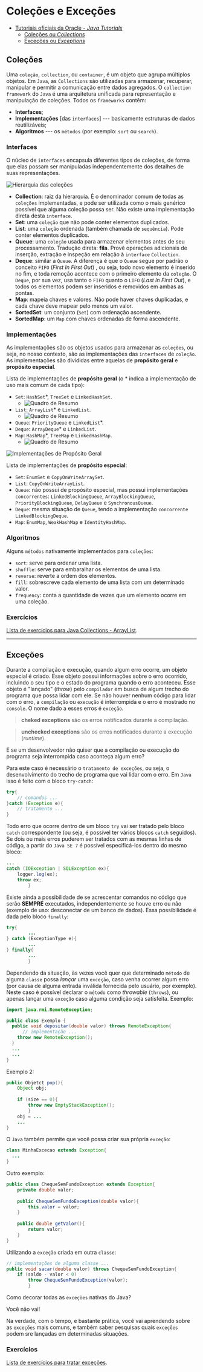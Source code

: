 # Coleções e Exceções

* [Tutoriais oficiais da Oracle - _Java Tutorials_](https://docs.oracle.com/javase/tutorial/)
  * [Coleções ou _Collections_](https://docs.oracle.com/javase/tutorial/collections/index.html)
  * [Exceções ou _Exceptions_](https://docs.oracle.com/javase/tutorial/essential/exceptions/index.html)

## Coleções

Uma `coleção`, `collection`, ou `container`, é um objeto que agrupa múltiplos objetos. Em `Java`, as `Collections` 
são utilizadas para armazenar, recuperar, manipular e permitir a comunicação entre dados agregados. O `collection 
framework` do `Java` é uma arquitetura unificada para representação e manipulação de coleções. Todos os `frameworks` 
contêm:

* **Interfaces**;
* **Implementações** [das `interfaces`] --- basicamente estruturas de dados reutilizáveis;
* **Algoritmos** --- os `métodos` (por exemplo: `sort` ou `search`).

### Interfaces

O núcleo de `interfaces` encapsula diferentes tipos de coleções, de forma que elas possam ser manipuladas 
independentemente dos detalhes de suas representações.

![Hierarquia das coleções](..\imagens\figura01.png)

* **Collection**: raiz da hierarquia. É o denominador comum de todas as `coleções` implementadas, e pode ser utilizada 
  como o mais genérico possível que alguma coleção possa ser. Não existe uma implementação direta desta `interface`.
* **Set**: uma `coleção` que não pode conter elementos duplicados.
* **List**: uma `coleção` ordenada (também chamada de `sequência`). Pode conter elementos duplicados.
* **Queue**: uma `coleção` usada para armazenar elementos antes de seu processamento. Tradução direta: **fila**. 
  Provê operações adicionais de inserção, extração e inspeção em relação à `interface` `Collection`.
* **Deque**: similar a `Queue`. A diferença é que o `Queue` segue por padrão o conceito `FIFO` (_First In First Out_)
  , ou seja, todo novo elemento é inserido no fim, e toda remoção acontece com o primeiro elemento da `coleção`. O 
  `Deque`, por sua vez, usa tanto o `FIFO` quanto o `LIFO` (_Last In First Out_), e todos os elementos podem ser 
  inseridos e removidos em ambas as pontas.
* **Map**: mapeia chaves e valores. Não pode haver chaves duplicadas, e cada chave deve mapear pelo menos um valor.
* **SortedSet**: um conjunto (`Set`) com ordenação ascendente.
* **SortedMap**: um `Map` com chaves ordenadas de forma ascendente.

### Implementações

As implementações são os objetos usados para armazenar as `coleções`, ou seja, no nosso contexto, são as 
implementações das `interfaces` de `coleção`. As implementações são divididas entre aquelas de **propósito geral** e 
**propósito especial**.

Lista de implementações de **propósito geral** (o * indica a implementação de uso mais comum de cada tipo):

* `Set`: `HashSet`*, `TreeSet` e `LinkedHashSet`.
  * ![Quadro de Resumo](..\imagens\figura02_02.png)
* `List`: `ArrayList`* e `LinkedList`.
  * ![Quadro de Resumo](..\imagens\figura02_03.png)
* `Queue`: `PriorityQueue` e `LinkedList`*.
* `Deque`: `ArrayDeque`* e `LinkedList`.
* `Map`: `HashMap`*, `TreeMap` e `LinkedHashMap`.
  * ![Quadro de Resumo](..\imagens\figura02_01.png)

![Implementações de Propósito Geral](..\imagens\figura03.png)

Lista de implementações de **propósito especial**:

* `Set`: `EnumSet` e `CopyOnWriteArraySet`.
* `List`: `CopyOnWriteArrayList`.
* `Queue`: não possui de propósito especial, mas possui implementações `concorrentes`: `LinkedBlockingQueue`, 
  `ArrayBlockingQueue`, `PriorityBlockingQueue`, `DelayQueue` e `SynchronousQueue`.
* `Deque`: mesma situação de `Queue`, tendo a implementação `concorrente` `LinkedBlockingDeque`.
* `Map`: `EnumMap`, `WeakHashMap` e `IdentityHashMap`.

### Algoritmos

Alguns `métodos` nativamente implementados para `coleções`:

* `sort`: serve para ordenar uma lista.
* `shuffle`: serve para embaralhar os elementos de uma lista.
* `reverse`: reverte a ordem dos elementos.
* `fill`: sobrescreve cada elemento de uma lista com um determinado valor.
* `frequency`: conta a quantidade de vezes que um elemento ocorre em uma coleção.

### Exercícios

[Lista de exercícios para Java Collections - ArrayList](https://www.w3resource.com/java-exercises/collection/index.php).

---

## Exceções

Durante a compilação e execução, quando algum erro ocorre, um objeto especial é criado. Esse objeto possui 
informações sobre o erro ocorrido, incluindo o seu tipo e o estado do programa quando o erro aconteceu. Esse objeto 
é "lançado" (_throw_) pelo `compilador` em busca de algum trecho do programa que possa lidar com ele. Se não houver 
nenhum código para lidar com o erro, a `compilação` ou `execução` é interrompida e o erro é mostrado no `console`. O 
nome dado a esses erros é `exceção`.

> **cheked exceptions** são os erros notificados durante a compilação.

> **unchecked exceptions** são os erros notificados durante a execução (_runtime_).

E se um desenvolvedor não quiser que a compilação ou execução do programa seja interrompida caso aconteça algum erro?

Para este caso é necessário o `tratamento de exceções`, ou seja, o desenvolvimento do trecho de programa que vai 
lidar com o erro. Em `Java` isso é feito com o bloco `try-catch`:

```java
try{
    // comandos ...
}catch (Exception e){
    // tratamento ...
}
```

Todo erro que ocorre dentro de um bloco `try` vai ser tratado pelo bloco `catch` correspondente (ou seja, é possível 
ter vários blocos `catch` seguidos). Se dois ou mais erros puderem ser tratados com as mesmas linhas de código, a 
partir do `Java SE 7` é possível especificá-los dentro do mesmo bloco:

```java
...
catch (IOException | SQLException ex){
    logger.log(ex);
    throw ex;
        }
```

Existe ainda a possibilidade de se acrescentar comandos no código que serão **SEMPRE** executados, independentemente 
se houve erro ou não (exemplo de uso: desconectar de um banco de dados). Essa possibilidade é dada pelo bloco `finally`:

```java
try{
        ...
} catch (ExceptionType e){
        ...
} finally{
        ...
        }
```

Dependendo da situação, às vezes você quer que determinado `método` de alguma `classe` possa _lançar_ uma `exceção`, 
caso venha ocorrer algum erro (por causa de alguma entrada inválida fornecida pelo usuário, por exemplo). Neste caso 
é possível declarar o `método` como _throwable_ (`throws`), ou apenas lançar uma `exceção` caso alguma condição seja 
satisfeita. Exemplo:

```java
import java.rmi.RemoteException;

public class Exemplo {
  public void depositar(double valor) throws RemoteException{
      // implementação ...
    throw new RemoteException();
  }
  ...
  ...
}
```

Exemplo 2:

```java
public Objetct pop(){
    Object obj;
    
    if (size == 0){
        throw new EmptyStackException();
        }
    obj = ...
    ...
}
```

O `Java` também permite que você possa criar sua própria `exceção`:

```java
class MinhaExcecao extends Exception{
  ...
}
```

Outro exemplo:

```java
public class ChequeSemFundoException extends Exception{
    private double valor;
    
    public ChequeSemFundoException(double valor){
        this.valor = valor;
    }
    
    public double getValor(){
        return valor;
    }
}
```

Utilizando a `exceção` criada em outra `classe`:

```java
// implementações de alguma classe ...
public void sacar(double valor) throws ChequeSemFundoException{
    if (saldo - valor < 0)
        throw ChequeSemFundoException(valor);
        }
```

Como decorar todas as `exceções` nativas do Java?

Você não vai!

Na verdade, com o tempo, e bastante prática, você vai aprendendo sobre as `exceções` mais comuns, e também saber 
pesquisas quais `exceções` podem sre lançadas em determinadas situações.

### Exercícios

[Lista de exercícios para tratar exceções](https://www.w3resource.com/java-exercises/exception/index.php).